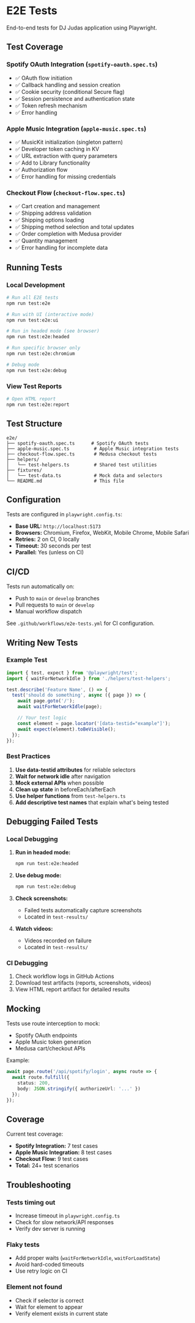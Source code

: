 # E2E Tests

End-to-end tests for DJ Judas application using Playwright.

## Test Coverage

### Spotify OAuth Integration (`spotify-oauth.spec.ts`)
- ✅ OAuth flow initiation
- ✅ Callback handling and session creation
- ✅ Cookie security (conditional Secure flag)
- ✅ Session persistence and authentication state
- ✅ Token refresh mechanism
- ✅ Error handling

### Apple Music Integration (`apple-music.spec.ts`)
- ✅ MusicKit initialization (singleton pattern)
- ✅ Developer token caching in KV
- ✅ URL extraction with query parameters
- ✅ Add to Library functionality
- ✅ Authorization flow
- ✅ Error handling for missing credentials

### Checkout Flow (`checkout-flow.spec.ts`)
- ✅ Cart creation and management
- ✅ Shipping address validation
- ✅ Shipping options loading
- ✅ Shipping method selection and total updates
- ✅ Order completion with Medusa provider
- ✅ Quantity management
- ✅ Error handling for incomplete data

## Running Tests

### Local Development

```bash
# Run all E2E tests
npm run test:e2e

# Run with UI (interactive mode)
npm run test:e2e:ui

# Run in headed mode (see browser)
npm run test:e2e:headed

# Run specific browser only
npm run test:e2e:chromium

# Debug mode
npm run test:e2e:debug
```

### View Test Reports

```bash
# Open HTML report
npm run test:e2e:report
```

## Test Structure

```
e2e/
├── spotify-oauth.spec.ts      # Spotify OAuth tests
├── apple-music.spec.ts         # Apple Music integration tests
├── checkout-flow.spec.ts       # Medusa checkout tests
├── helpers/
│   └── test-helpers.ts         # Shared test utilities
├── fixtures/
│   └── test-data.ts            # Mock data and selectors
└── README.md                   # This file
```

## Configuration

Tests are configured in `playwright.config.ts`:
- **Base URL:** `http://localhost:5173`
- **Browsers:** Chromium, Firefox, WebKit, Mobile Chrome, Mobile Safari
- **Retries:** 2 on CI, 0 locally
- **Timeout:** 30 seconds per test
- **Parallel:** Yes (unless on CI)

## CI/CD

Tests run automatically on:
- Push to `main` or `develop` branches
- Pull requests to `main` or `develop`
- Manual workflow dispatch

See `.github/workflows/e2e-tests.yml` for CI configuration.

## Writing New Tests

### Example Test

```typescript
import { test, expect } from '@playwright/test';
import { waitForNetworkIdle } from './helpers/test-helpers';

test.describe('Feature Name', () => {
  test('should do something', async ({ page }) => {
    await page.goto('/');
    await waitForNetworkIdle(page);

    // Your test logic
    const element = page.locator('[data-testid="example"]');
    await expect(element).toBeVisible();
  });
});
```

### Best Practices

1. **Use data-testid attributes** for reliable selectors
2. **Wait for network idle** after navigation
3. **Mock external APIs** when possible
4. **Clean up state** in beforeEach/afterEach
5. **Use helper functions** from `test-helpers.ts`
6. **Add descriptive test names** that explain what's being tested

## Debugging Failed Tests

### Local Debugging

1. **Run in headed mode:**
   ```bash
   npm run test:e2e:headed
   ```

2. **Use debug mode:**
   ```bash
   npm run test:e2e:debug
   ```

3. **Check screenshots:**
   - Failed tests automatically capture screenshots
   - Located in `test-results/`

4. **Watch videos:**
   - Videos recorded on failure
   - Located in `test-results/`

### CI Debugging

1. Check workflow logs in GitHub Actions
2. Download test artifacts (reports, screenshots, videos)
3. View HTML report artifact for detailed results

## Mocking

Tests use route interception to mock:
- Spotify OAuth endpoints
- Apple Music token generation
- Medusa cart/checkout APIs

Example:
```typescript
await page.route('/api/spotify/login', async route => {
  await route.fulfill({
    status: 200,
    body: JSON.stringify({ authorizeUrl: '...' })
  });
});
```

## Coverage

Current test coverage:
- **Spotify Integration:** 7 test cases
- **Apple Music Integration:** 8 test cases
- **Checkout Flow:** 9 test cases
- **Total:** 24+ test scenarios

## Troubleshooting

### Tests timing out
- Increase timeout in `playwright.config.ts`
- Check for slow network/API responses
- Verify dev server is running

### Flaky tests
- Add proper waits (`waitForNetworkIdle`, `waitForLoadState`)
- Avoid hard-coded timeouts
- Use retry logic on CI

### Element not found
- Check if selector is correct
- Wait for element to appear
- Verify element exists in current state
